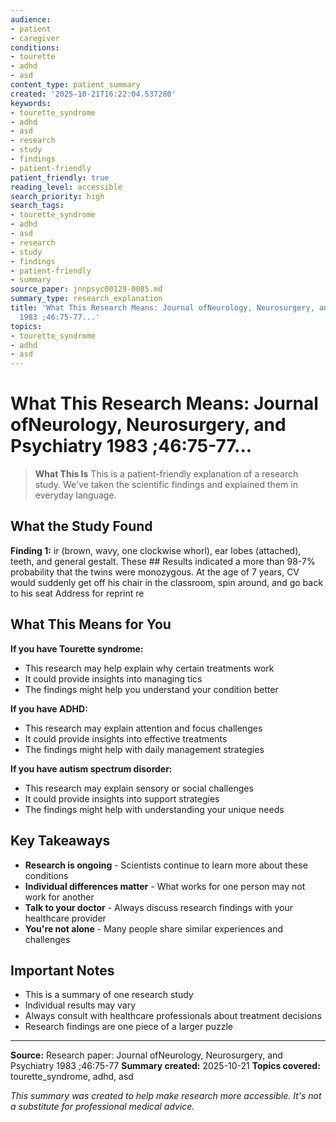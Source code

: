 ```yaml
---
audience:
- patient
- caregiver
conditions:
- tourette
- adhd
- asd
content_type: patient_summary
created: '2025-10-21T16:22:04.537280'
keywords:
- tourette_syndrome
- adhd
- asd
- research
- study
- findings
- patient-friendly
patient_friendly: true
reading_level: accessible
search_priority: high
search_tags:
- tourette_syndrome
- adhd
- asd
- research
- study
- findings
- patient-friendly
- summary
source_paper: jnnpsyc00129-0085.md
summary_type: research_explanation
title: 'What This Research Means: Journal ofNeurology, Neurosurgery, and Psychiatry
  1983 ;46:75-77...'
topics:
- tourette_syndrome
- adhd
- asd
---
```


# What This Research Means: Journal ofNeurology, Neurosurgery, and Psychiatry 1983 ;46:75-77...

> **What This Is**
> This is a patient-friendly explanation of a research study. We've taken the scientific findings and explained them in everyday language.

## What the Study Found

**Finding 1:** ir (brown, wavy, one clockwise whorl), ear lobes (attached), teeth, and general gestalt. These ## Results indicated a more than 98-7% probability that the twins were monozygous. At the age of 7 years, CV would suddenly get off his chair in the classroom, spin around, and go back to his seat Address for reprint re

## What This Means for You

**If you have Tourette syndrome:**
- This research may help explain why certain treatments work
- It could provide insights into managing tics
- The findings might help you understand your condition better

**If you have ADHD:**
- This research may explain attention and focus challenges
- It could provide insights into effective treatments
- The findings might help with daily management strategies

**If you have autism spectrum disorder:**
- This research may explain sensory or social challenges
- It could provide insights into support strategies
- The findings might help with understanding your unique needs

## Key Takeaways

- **Research is ongoing** - Scientists continue to learn more about these conditions
- **Individual differences matter** - What works for one person may not work for another
- **Talk to your doctor** - Always discuss research findings with your healthcare provider
- **You're not alone** - Many people share similar experiences and challenges

## Important Notes

- This is a summary of one research study
- Individual results may vary
- Always consult with healthcare professionals about treatment decisions
- Research findings are one piece of a larger puzzle

---

**Source:** Research paper: Journal ofNeurology, Neurosurgery, and Psychiatry 1983 ;46:75-77
**Summary created:** 2025-10-21
**Topics covered:** tourette_syndrome, adhd, asd

*This summary was created to help make research more accessible. It's not a substitute for professional medical advice.*
